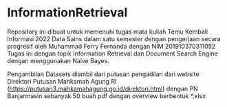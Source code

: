# InformationRetrieval
Repository ini dibuat untuk memenuhi tugas mata kuliah Temu Kembali Informasi 2022 Data Sains dalam satu semester dengan pengerjaan secara progresif oleh Muhammad Ferry Fernanda dengan NIM 201910370311052 Tugas ini dengan topik Information Retrieval dan Document Search Engine dengan menggunakan Naïve Bayes.

Pengambilan Datasets diambil dari putusan pengadilan dari website Direktori Putusan Mahkamah Agung RI (https://putusan3.mahkamahagung.go.id/direktori.html) dengan PN Banjarmasin sebanyak 50 buah pdf dengan overview berbentuk *.xlsx
